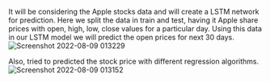 It will be considering the Apple stocks data and will create a LSTM network for prediction. Here we split the data in
train and test, having it Apple share prices with open, high, low, close values for a particular day. Using this data in
our LSTM model we will predict the open prices for next 30 days.![Screenshot 2022-08-09 013229](https://user-images.githubusercontent.com/65941848/183504260-d72c59f6-ec4b-4913-9b4c-3c0301267408.jpg)


Also, tried to predicted the stock price with different regression algorithms.![Screenshot 2022-08-09 013152](https://user-images.githubusercontent.com/65941848/183504285-e650ad22-de15-461f-b8fb-453d45dc76f7.jpg)
